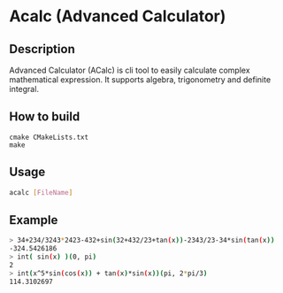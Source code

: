 # Acalc (Advanced Calculator)

## Description
Advanced Calculator (ACalc) is cli tool to easily calculate complex mathematical expression. It supports algebra, trigonometry and definite integral.

## How to build
```
cmake CMakeLists.txt
make
```

## Usage
```bash
acalc [FileName]
```

## Example
```bash
> 34+234/3243*2423-432+sin(32+432/23+tan(x))-2343/23-34*sin(tan(x))
-324.5426186
> int( sin(x) )(0, pi)
2
> int(x^5*sin(cos(x)) + tan(x)*sin(x))(pi, 2*pi/3)
114.3102697
```
